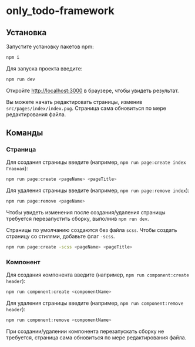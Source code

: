 # only_todo-framework
## Установка

Запустите установку пакетов npm:

```bash
npm i
```

Для запуска проекта введите:

```bash
npm run dev
```

Откройте [http://localhost:3000](http://localhost:3000) в браузере, чтобы увидеть результат.

Вы можете начать редактировать страницы, изменив `src/pages/index/index.pug`. Страница сама обновиться по мере редактирования файла.

## Команды

### Страница

Для создания страницы введите (например, `npm run page:create index Главная`):

```bash
npm run page:create <pageName> <pageTitle>
```

Для удаления страницы введите (например, `npm run page:remove index`):

```bash
npm run page:remove <pageName>
```

Чтобы увидеть изменения после создания/удаления страницы требуется перезапустить сборку, выполнив `npm run dev`.

Страницы по умолчанию создаются без файла `scss`. Чтобы создать страницу со стилями, добавьте флаг `-scss`.

```bash
npm run page:create -scss <pageName> <pageTitle>
```

### Компонент

Для создания компонента введите (например, `npm run component:create header`):

```bash
npm run component:create <componentName>
```

Для удаления страницы введите (например, `npm run component:remove header`):

```bash
npm run component:remove <componentName>
```

При создании/удалении компонента перезапускать сборку не требуется, страница сама обновиться по мере редактирования файла.
